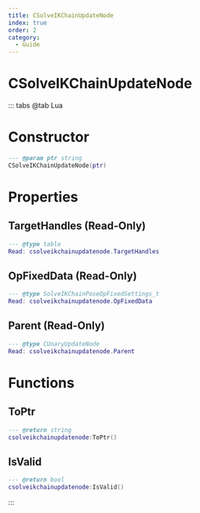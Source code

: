 ```yaml
---
title: CSolveIKChainUpdateNode
index: true
order: 2
category:
  - Guide
---
```


# CSolveIKChainUpdateNode

::: tabs
@tab Lua
# Constructor
```lua
--- @param ptr string
CSolveIKChainUpdateNode(ptr)
```
# Properties
## TargetHandles (Read-Only)
```lua
--- @type table
Read: csolveikchainupdatenode.TargetHandles
```
## OpFixedData (Read-Only)
```lua
--- @type SolveIKChainPoseOpFixedSettings_t
Read: csolveikchainupdatenode.OpFixedData
```
## Parent (Read-Only)
```lua
--- @type CUnaryUpdateNode
Read: csolveikchainupdatenode.Parent
```
# Functions
## ToPtr
```lua
--- @return string
csolveikchainupdatenode:ToPtr()
```
## IsValid
```lua
--- @return bool
csolveikchainupdatenode:IsValid()
```

:::